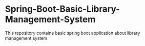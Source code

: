 # Spring-Boot-Basic-Library-Management-System
This repository contains basic spring boot application about library management system
